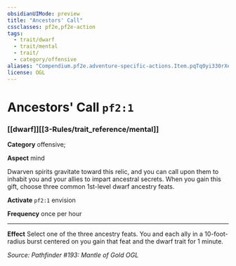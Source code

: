 ```yaml
---
obsidianUIMode: preview
title: "Ancestors' Call"
cssclasses: pf2e,pf2e-action
tags:
  - trait/dwarf
  - trait/mental
  - trait/
  - category/offensive
aliases: "Compendium.pf2e.adventure-specific-actions.Item.pqTq0yi330rXewMb"
license: OGL
---
```

# Ancestors' Call `pf2:1`

### [[dwarf]][[3-Rules/trait_reference/mental]]

**Category** offensive; 




**Aspect** mind

Dwarven spirits gravitate toward this relic, and you can call upon them to inhabit you and your allies to impart ancestral secrets. When you gain this gift, choose three common 1st-level dwarf ancestry feats.

**Activate** `pf2:1` envision

**Frequency** once per hour

* * *

**Effect** Select one of the three ancestry feats. You and each ally in a 10-foot-radius burst centered on you gain that feat and the dwarf trait for 1 minute.

*Source: Pathfinder #193: Mantle of Gold*
*OGL*